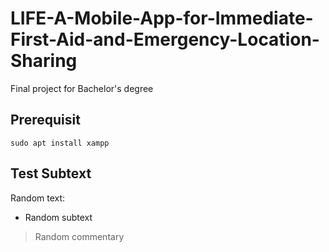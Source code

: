 # LIFE-A-Mobile-App-for-Immediate-First-Aid-and-Emergency-Location-Sharing
Final project for Bachelor's degree

## Prerequisit
```
sudo apt install xampp
```

## Test Subtext

Random text:
- Random subtext

> Random commentary
